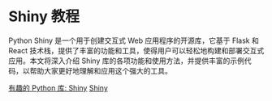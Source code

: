 # Shiny 教程

<show-structure depth="3"/>

Python Shiny 是一个用于创建交互式 Web 应用程序的开源库，它基于 Flask 和 React 技术栈，提供了丰富的功能和工具，使得用户可以轻松地构建和部署交互式应用。本文将深入介绍 Shiny 库的各项功能和使用方法，并提供丰富的示例代码，以帮助大家更好地理解和应用这个强大的工具。



<seealso>
<category ref="ref_docs">
    <a href="https://mp.weixin.qq.com/s/i16XlxDxSYIe-efbz5c5vg">有趣的 Python 库: Shiny</a>
</category>
<category ref="ref_github">
    <a href="https://github.com/posit-dev/py-shiny">Shiny</a>
</category>
<category ref="ref_issues">
</category>
<category ref="ref_hf">
</category>
<category ref="ref_ms">
</category>
</seealso>